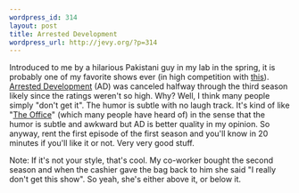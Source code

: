 ```yaml
--- 
wordpress_id: 314
layout: post
title: Arrested Development
wordpress_url: http://jevy.org/?p=314
---
```

Introduced to me by a hilarious Pakistani guy in my lab in the spring, it is probably one of my favorite shows ever (in high competition with <a href="http://jevy.org/2006/08/12/those-were-the-days/">this</a>).  <a href="http://en.wikipedia.org/wiki/Arrested_Development">Arrested Development</a> (AD) was canceled halfway through the third season likely since the ratings weren't so high.  Why?  Well,  I think many people simply "don't get it".  The humor is subtle with no laugh track.  It's kind of like "<a href="http://en.wikipedia.org/wiki/The_Office">The Office</a>" (which many people have heard of) in the sense that the humor is subtle and awkward but AD is better quality in my opinion.  So anyway, rent the first episode of the first season and you'll know in 20 minutes if you'll like it or not.  Very very good stuff.

Note: If it's not your style, that's cool.  My co-worker bought the second season and when the cashier gave the bag back to him she said "I really don't get this show".  So yeah, she's either above it, or below it.

